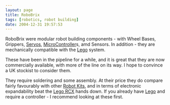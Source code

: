 ```yaml
---
layout: page
title: RoboBrix
tags: [robotics, robot building]
date: 2004-12-31 19:57:53
---
```

RoboBrix were modular robot building components - with Wheel Bases, Grippers, [Servos](/wiki/servo_motor.html "A motor with built in positioning control - easily interfaced with digital systems"), [MicroController](/wiki/microcontroller.html "A programmable digital controller (or ")s, amd Sensors. In addition - they are mechanically compatible with the [Lego](/wiki/lego.html "The best known construction toy") system.

These have been in the pipeline for a while, and it is great that they are now commercially available, with more of the line on its way. I hope to convince a UK stockist to consider them.

They require soldering and some assembly. At their price they do compare fairly favourably with other [Robot Kits](/wiki/robot_kits.html "Robot Kits"), and in terms of electronic expandability beat the [Lego RCX](/wiki/rcx.html "The Lego RCX") hands down. If you already have [Lego](/wiki/lego.html "The best known construction toy") and require a controller - I recommend looking at these first.
